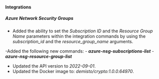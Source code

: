 
#### Integrations

##### Azure Network Security Groups

- Added the ability to set the *Subscription ID* and the *Resource Group Name* parameters within the integration commands by using the *subscription_id* and the *resource_group_name* arguments.

-Added the following new commands:
    - ***azure-nsg-subscriptions-list***
    - ***azure-nsg-resource-group-list***

- Updated the API version to *2022-09-01*.
- Updated the Docker image to: *demisto/crypto:1.0.0.64970*.
